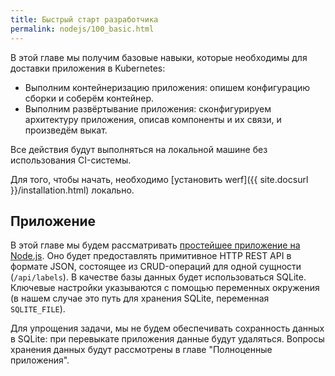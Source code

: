 ```yaml
---
title: Быстрый старт разработчика
permalink: nodejs/100_basic.html
---
```


В этой главе мы получим базовые навыки, которые необходимы для доставки приложения в Kubernetes: 
- Выполним контейнеризацию приложения: опишем конфигурацию сборки и соберём контейнер.
- Выполним развёртывание приложения: сконфигурируем архитектуру приложения, описав компоненты и их связи, и произведём выкат. 

Все действия будут выполняться на локальной машине без использования CI-системы. 

Для того, чтобы начать, необходимо [установить werf]({{ site.docsurl }}/installation.html) локально.

## Приложение

В этой главе мы будем рассматривать [простейшее приложение на Node.js](https://github.com/werf/werf-guides/tree/master/examples/nodejs/000_app). Оно будет предоставлять примитивное HTTP REST API в формате JSON, состоящее из CRUD-операций для одной сущности (`/api/labels`). В качестве базы данных будет использоваться SQLite. Ключевые настройки указываются с помощью переменных окружения (в нашем случае это путь для хранения SQLite, переменная `SQLITE_FILE`).

Для упрощения задачи, мы не будем обеспечивать сохранность данных в SQLite: при перевыкате приложения данные будут удаляться. Вопросы хранения данных будут рассмотрены в главе "Полноценные приложения".

<div id="go-forth-button">
    <go-forth url="100_basic/10_build.html" label="Сборка образа" framework="{{ page.label_framework }}" ci="{{ page.label_ci }}" guide-code="{{ page.guide_code }}" base-url="{{ site.baseurl }}"></go-forth>
</div>
